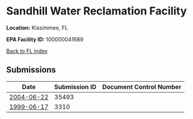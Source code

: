 # Sandhill Water Reclamation Facility

**Location:** Kissimmee, FL

**EPA Facility ID:** 100000041689

[Back to FL Index](../../index.md)

## Submissions

| Date | Submission ID | Document Control Number |
|------|--------------|-------------------------|
| [2004-06-22](submissions/35493.md) | 35493 |  |
| [1999-06-17](submissions/3310.md) | 3310 |  |
